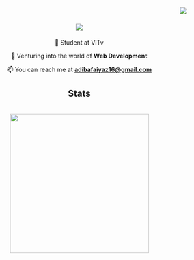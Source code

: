 <img align="right" src="https://visitor-badge.laobi.icu/badge?page_id=AdibaFaiyaz.AdibaFaiyaz" />

<h1 align="center">
<!--   <a href="https://git.io/typing-svg"> -->
  <img src="https://readme-typing-svg.demolab.com/?font=Lobster&size=32&center=true&vCenter=true&width=500&height=70&duration=4000&color=FFF&lines=Hi👋;I'm Adiba Faiyaz!" />
  </h1>
  <div align="center">
🌱 Student at VITv <br>
    
🔭 Venturing into the world of **Web Development**

📫 You can reach me at **adibafaiyaz16@gmail.com**
  </div>
<h2 align="center"> Stats </h2>
<br>
<div align="center">
  <img width=325 align="center" src="https://github-readme-stats.vercel.app/api/top-langs/?username=AdibaFaiyaz&bg_color=0d1117&hide_border=true&title_color=fff&show_icons=true&theme=highcontrast&layout=compact"/>
</div>
<!---
AdibaFaiyaz/AdibaFaiyaz is a ✨ special ✨ repository because its `README.md` (this file) appears on your GitHub profile.
You can click the Preview link to take a look at your changes.
--->
